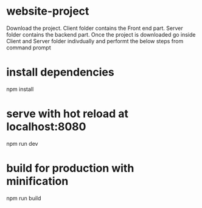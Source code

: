 # website-project
Download the project.
Client folder contains the Front end part.
Server folder contains the backend part.
Once the project is downloaded go inside Client and Server folder indivdually and performt the below steps from command prompt
# install dependencies
npm install

# serve with hot reload at localhost:8080
npm run dev

# build for production with minification
npm run build

